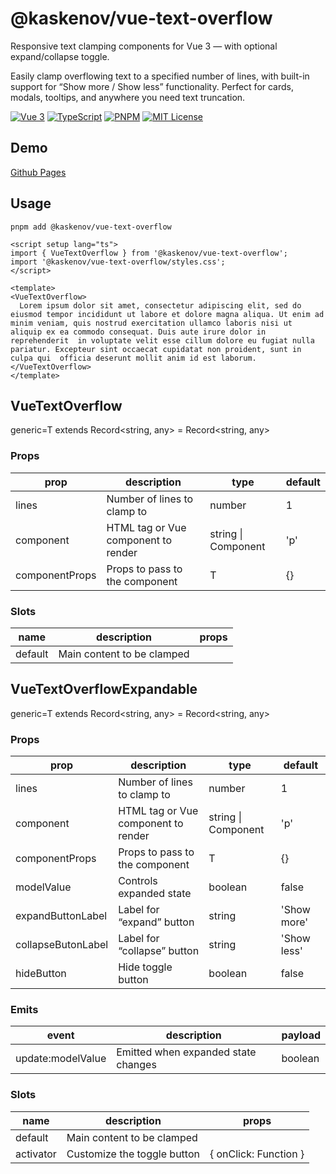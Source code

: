 # @kaskenov/vue-text-overflow
Responsive text clamping components for Vue 3 — with optional expand/collapse toggle.

Easily clamp overflowing text to a specified number of lines, with built-in support for “Show more / Show less” functionality. Perfect for cards, modals, tooltips, and anywhere you need text truncation.

[![Vue 3](https://img.shields.io/badge/Vue-3-%234FC08D?logo=vue.js&logoColor=white)](https://vuejs.org/)
[![TypeScript](https://img.shields.io/badge/TypeScript-✔-blue)](https://www.typescriptlang.org/)
[![PNPM](https://img.shields.io/badge/pnpm-✔-f69220.svg?logo=pnpm)](https://pnpm.io/)
[![MIT License](https://img.shields.io/badge/License-MIT-green.svg)](LICENSE)

## Demo

[Github Pages](https://kaskenov.github.io/vue-text-overflow/)

## Usage

```
pnpm add @kaskenov/vue-text-overflow
```

```vue
<script setup lang="ts">
import { VueTextOverflow } from '@kaskenov/vue-text-overflow';
import '@kaskenov/vue-text-overflow/styles.css';
</script>

<template>
<VueTextOverflow>
  Lorem ipsum dolor sit amet, consectetur adipiscing elit, sed do eiusmod tempor incididunt ut labore et dolore magna aliqua. Ut enim ad  minim veniam, quis nostrud exercitation ullamco laboris nisi ut aliquip ex ea commodo consequat. Duis aute irure dolor in reprehenderit  in voluptate velit esse cillum dolore eu fugiat nulla pariatur. Excepteur sint occaecat cupidatat non proident, sunt in culpa qui  officia deserunt mollit anim id est laborum.
</VueTextOverflow>
</template>
```

## VueTextOverflow
generic=T extends Record<string, any> = Record<string, any>
### Props
|prop|description|type|default|
|---|---|---|---|
|lines|Number of lines to clamp to|number|1|
|component|HTML tag or Vue component to render|string \| Component|'p'|
|componentProps|Props to pass to the component|T|{}|

### Slots
|name|description|props|
|---|---|---|
|default|Main content to be clamped|  |

## VueTextOverflowExpandable
generic=T extends Record<string, any> = Record<string, any>
### Props
|prop|description|type|default|
|---|---|---|---|
|lines|Number of lines to clamp to|number|1|
|component|HTML tag or Vue component to render|string \| Component|'p'|
|componentProps|Props to pass to the component|T|{}|
|modelValue|Controls expanded state|boolean|false|
|expandButtonLabel|Label for “expand” button|string|'Show more'|
|collapseButonLabel|Label for “collapse” button|string|'Show less'|
|hideButton|Hide toggle button |boolean|false|

### Emits

|event|description|payload|
|---|---|---|
|update:modelValue|Emitted when expanded state changes|boolean|

### Slots
|name|description|props|
|---|---|---|
|default|Main content to be clamped|  |
|activator|Customize the toggle button|{ onClick: Function }|

